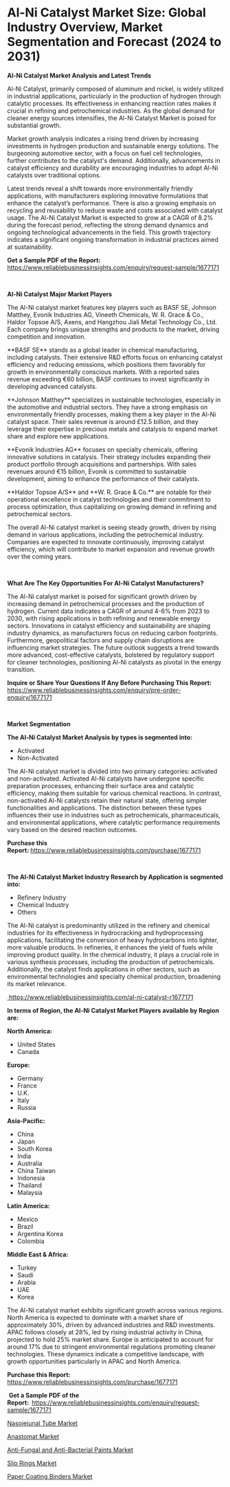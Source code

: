 <p><h1>Al-Ni Catalyst Market Size: Global Industry Overview, Market Segmentation and Forecast (2024 to 2031)</h1></p><p><strong>Al-Ni Catalyst Market Analysis and Latest Trends</strong></p>
<p><p>Al-Ni Catalyst, primarily composed of aluminum and nickel, is widely utilized in industrial applications, particularly in the production of hydrogen through catalytic processes. Its effectiveness in enhancing reaction rates makes it crucial in refining and petrochemical industries. As the global demand for cleaner energy sources intensifies, the Al-Ni Catalyst Market is poised for substantial growth.</p><p>Market growth analysis indicates a rising trend driven by increasing investments in hydrogen production and sustainable energy solutions. The burgeoning automotive sector, with a focus on fuel cell technologies, further contributes to the catalyst's demand. Additionally, advancements in catalyst efficiency and durability are encouraging industries to adopt Al-Ni catalysts over traditional options.</p><p>Latest trends reveal a shift towards more environmentally friendly applications, with manufacturers exploring innovative formulations that enhance the catalyst’s performance. There is also a growing emphasis on recycling and reusability to reduce waste and costs associated with catalyst usage. The Al-Ni Catalyst Market is expected to grow at a CAGR of 8.2% during the forecast period, reflecting the strong demand dynamics and ongoing technological advancements in the field. This growth trajectory indicates a significant ongoing transformation in industrial practices aimed at sustainability.</p></p>
<p><strong>Get a Sample PDF of the Report:&nbsp;</strong> <a href="https://www.reliablebusinessinsights.com/enquiry/request-sample/1677171?utm_campaign=1135&utm_medium=2&utm_source=Github&utm_content=ia&utm_term=30092024&utm_id=al-ni-catalyst">https://www.reliablebusinessinsights.com/enquiry/request-sample/1677171</a></p>
<p>&nbsp;</p>
<p><strong>Al-Ni Catalyst Major Market Players</strong></p>
<p><p>The Al-Ni catalyst market features key players such as BASF SE, Johnson Matthey, Evonik Industries AG, Vineeth Chemicals, W. R. Grace & Co., Haldor Topsoe A/S, Axens, and Hangzhou Jiali Metal Technology Co., Ltd. Each company brings unique strengths and products to the market, driving competition and innovation.</p><p>**BASF SE** stands as a global leader in chemical manufacturing, including catalysts. Their extensive R&D efforts focus on enhancing catalyst efficiency and reducing emissions, which positions them favorably for growth in environmentally conscious markets. With a reported sales revenue exceeding €60 billion, BASF continues to invest significantly in developing advanced catalysts.</p><p>**Johnson Matthey** specializes in sustainable technologies, especially in the automotive and industrial sectors. They have a strong emphasis on environmentally friendly processes, making them a key player in the Al-Ni catalyst space. Their sales revenue is around £12.5 billion, and they leverage their expertise in precious metals and catalysis to expand market share and explore new applications.</p><p>**Evonik Industries AG** focuses on specialty chemicals, offering innovative solutions in catalysis. Their strategy includes expanding their product portfolio through acquisitions and partnerships. With sales revenues around €15 billion, Evonik is committed to sustainable development, aiming to enhance the performance of their catalysts.</p><p>**Haldor Topsoe A/S** and **W. R. Grace & Co.** are notable for their operational excellence in catalyst technologies and their commitment to process optimization, thus capitalizing on growing demand in refining and petrochemical sectors.</p><p>The overall Al-Ni catalyst market is seeing steady growth, driven by rising demand in various applications, including the petrochemical industry. Companies are expected to innovate continuously, improving catalyst efficiency, which will contribute to market expansion and revenue growth over the coming years.</p></p>
<p>&nbsp;</p>
<p><strong>What Are The Key Opportunities For Al-Ni Catalyst Manufacturers?</strong></p>
<p><p>The Al-Ni catalyst market is poised for significant growth driven by increasing demand in petrochemical processes and the production of hydrogen. Current data indicates a CAGR of around 4-6% from 2023 to 2030, with rising applications in both refining and renewable energy sectors. Innovations in catalyst efficiency and sustainability are shaping industry dynamics, as manufacturers focus on reducing carbon footprints. Furthermore, geopolitical factors and supply chain disruptions are influencing market strategies. The future outlook suggests a trend towards more advanced, cost-effective catalysts, bolstered by regulatory support for cleaner technologies, positioning Al-Ni catalysts as pivotal in the energy transition.</p></p>
<p><strong>Inquire or Share Your Questions If Any Before Purchasing This Report:</strong> <a href="https://www.reliablebusinessinsights.com/enquiry/pre-order-enquiry/1677171?utm_campaign=1135&utm_medium=2&utm_source=Github&utm_content=ia&utm_term=30092024&utm_id=al-ni-catalyst">https://www.reliablebusinessinsights.com/enquiry/pre-order-enquiry/1677171</a></p>
<p>&nbsp;</p>
<p><strong>Market Segmentation</strong></p>
<p><strong>The Al-Ni Catalyst Market Analysis by types is segmented into:</strong></p>
<p><ul><li>Activated</li><li>Non-Activated</li></ul></p>
<p><p>The Al-Ni catalyst market is divided into two primary categories: activated and non-activated. Activated Al-Ni catalysts have undergone specific preparation processes, enhancing their surface area and catalytic efficiency, making them suitable for various chemical reactions. In contrast, non-activated Al-Ni catalysts retain their natural state, offering simpler functionalities and applications. The distinction between these types influences their use in industries such as petrochemicals, pharmaceuticals, and environmental applications, where catalytic performance requirements vary based on the desired reaction outcomes.</p></p>
<p><strong>Purchase this Report:&nbsp;</strong><a href="https://www.reliablebusinessinsights.com/purchase/1677171?utm_campaign=1135&utm_medium=2&utm_source=Github&utm_content=ia&utm_term=30092024&utm_id=al-ni-catalyst">https://www.reliablebusinessinsights.com/purchase/1677171</a></p>
<p>&nbsp;</p>
<p><strong>The Al-Ni Catalyst Market Industry Research by Application is segmented into:</strong></p>
<p><ul><li>Refinery Industry</li><li>Chemical Industry</li><li>Others</li></ul></p>
<p><p>The Al-Ni catalyst is predominantly utilized in the refinery and chemical industries for its effectiveness in hydrocracking and hydroprocessing applications, facilitating the conversion of heavy hydrocarbons into lighter, more valuable products. In refineries, it enhances the yield of fuels while improving product quality. In the chemical industry, it plays a crucial role in various synthesis processes, including the production of petrochemicals. Additionally, the catalyst finds applications in other sectors, such as environmental technologies and specialty chemical production, broadening its market relevance.</p></p>
<p><a href="https://www.reliablebusinessinsights.com/al-ni-catalyst-r1677171?utm_campaign=1135&utm_medium=2&utm_source=Github&utm_content=ia&utm_term=30092024&utm_id=al-ni-catalyst">&nbsp;https://www.reliablebusinessinsights.com/al-ni-catalyst-r1677171</a></p>
<p><strong>In terms of Region, the Al-Ni Catalyst Market Players available by Region are:</strong></p>
<p>
    <p> <strong> North America: </strong>
        <ul>
            <li>United States</li>
            <li>Canada</li>
        </ul>
        </p> 
    <p> <strong> Europe: </strong>
        <ul>
            <li>Germany</li>
            <li>France</li>
            <li>U.K.</li>
            <li>Italy</li>
            <li>Russia</li>
        </ul>
        </p> 
    <p> <strong> Asia-Pacific: </strong>
        <ul>
            <li>China</li>
            <li>Japan</li>
            <li>South Korea</li>
            <li>India</li>
            <li>Australia</li>
            <li>China Taiwan</li>
            <li>Indonesia</li>
            <li>Thailand</li>
            <li>Malaysia</li>
        </ul>
        </p> 
    <p> <strong> Latin America: </strong>
        <ul>
            <li>Mexico</li>
            <li>Brazil</li>
            <li>Argentina Korea</li>
            <li>Colombia</li>
        </ul>
        </p> 
    <p> <strong> Middle East & Africa: </strong>
        <ul>
            <li>Turkey</li>
            <li>Saudi</li>
            <li>Arabia</li>
            <li>UAE</li>
            <li>Korea</li>
        </ul>
    </p>
    </p>
<p><p>The Al-Ni catalyst market exhibits significant growth across various regions. North America is expected to dominate with a market share of approximately 30%, driven by advanced industries and R&D investments. APAC follows closely at 28%, led by rising industrial activity in China, projected to hold 25% market share. Europe is anticipated to account for around 17% due to stringent environmental regulations promoting cleaner technologies. These dynamics indicate a competitive landscape, with growth opportunities particularly in APAC and North America.</p></p>
<p><strong>Purchase this Report: </strong><a href="https://www.reliablebusinessinsights.com/purchase/1677171?utm_campaign=1135&utm_medium=2&utm_source=Github&utm_content=ia&utm_term=30092024&utm_id=al-ni-catalyst">https://www.reliablebusinessinsights.com/purchase/1677171</a></p>
<p>&nbsp;<strong>Get a Sample PDF of the Report:&nbsp;&nbsp;</strong><a href="https://www.reliablebusinessinsights.com/enquiry/request-sample/1677171?utm_campaign=1135&utm_medium=2&utm_source=Github&utm_content=ia&utm_term=30092024&utm_id=al-ni-catalyst">https://www.reliablebusinessinsights.com/enquiry/request-sample/1677171</a></p>
<p><strong></strong></p>
<p><p><a href="https://www.linkedin.com/pulse/nasojejunal-tube-market-strategic-insights-product-evolution-evwue?utm_campaign=1135&utm_medium=2&utm_source=Github&utm_content=ia&utm_term=30092024&utm_id=al-ni-catalyst">Nasojejunal Tube Market</a></p><p><a href="https://www.linkedin.com/pulse/what-growth-opportunities-challenges-anastomat-market-salesurv-7oxhe?utm_campaign=1135&utm_medium=2&utm_source=Github&utm_content=ia&utm_term=30092024&utm_id=al-ni-catalyst">Anastomat Market</a></p><p><a href="https://github.com/WEISNERADAM/Market-Research-Report-List-1/blob/main/anti-fungal-and-anti-bacterial-paints-market.md?utm_campaign=1135&utm_medium=2&utm_source=Github&utm_content=ia&utm_term=30092024&utm_id=al-ni-catalyst">Anti-Fungal and Anti-Bacterial Paints Market</a></p><p><a href="https://issuu.com/reportprime-2/docs/slip-rings-market-size-2030.pptx_7f99ced39efd11?utm_campaign=1135&utm_medium=2&utm_source=Github&utm_content=ia&utm_term=30092024&utm_id=al-ni-catalyst">Slip Rings Market</a></p><p><a href="https://github.com/NancyAlvarado586/Market-Research-Report-List-1/blob/main/paper-coating-binders-market.md?utm_campaign=1135&utm_medium=2&utm_source=Github&utm_content=ia&utm_term=30092024&utm_id=al-ni-catalyst">Paper Coating Binders Market</a></p></p>